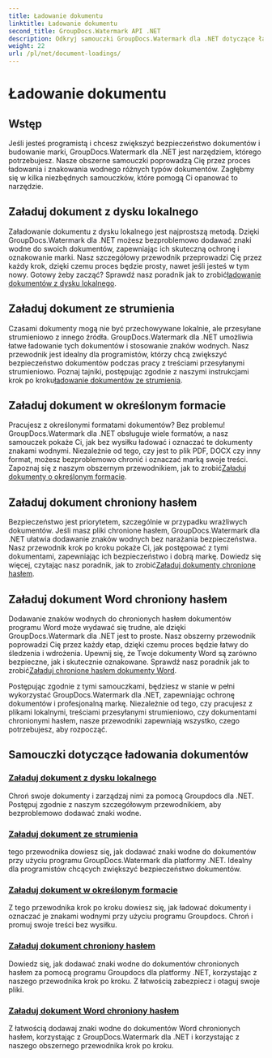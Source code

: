 ```yaml
---
title: Ładowanie dokumentu
linktitle: Ładowanie dokumentu
second_title: GroupDocs.Watermark API .NET
description: Odkryj samouczki GroupDocs.Watermark dla .NET dotyczące ładowania i znakowania dokumentów, zapewniając bezpieczeństwo dokumentów i budowanie marki dzięki przewodnikom krok po kroku.
weight: 22
url: /pl/net/document-loadings/
---
```


# Ładowanie dokumentu

## Wstęp
Jeśli jesteś programistą i chcesz zwiększyć bezpieczeństwo dokumentów i budowanie marki, GroupDocs.Watermark dla .NET jest narzędziem, którego potrzebujesz. Nasze obszerne samouczki poprowadzą Cię przez proces ładowania i znakowania wodnego różnych typów dokumentów. Zagłębmy się w kilka niezbędnych samouczków, które pomogą Ci opanować to narzędzie.

## Załaduj dokument z dysku lokalnego
Załadowanie dokumentu z dysku lokalnego jest najprostszą metodą. Dzięki GroupDocs.Watermark dla .NET możesz bezproblemowo dodawać znaki wodne do swoich dokumentów, zapewniając ich skuteczną ochronę i oznakowanie marki. Nasz szczegółowy przewodnik przeprowadzi Cię przez każdy krok, dzięki czemu proces będzie prosty, nawet jeśli jesteś w tym nowy. Gotowy żeby zacząć? Sprawdź nasz poradnik jak to zrobić[ładowanie dokumentów z dysku lokalnego](./load-document-from-local-disk/).

## Załaduj dokument ze strumienia
 Czasami dokumenty mogą nie być przechowywane lokalnie, ale przesyłane strumieniowo z innego źródła. GroupDocs.Watermark dla .NET umożliwia łatwe ładowanie tych dokumentów i stosowanie znaków wodnych. Nasz przewodnik jest idealny dla programistów, którzy chcą zwiększyć bezpieczeństwo dokumentów podczas pracy z treściami przesyłanymi strumieniowo. Poznaj tajniki, postępując zgodnie z naszymi instrukcjami krok po kroku[ładowanie dokumentów ze strumienia](./load-document-from-stream/).

## Załaduj dokument w określonym formacie
Pracujesz z określonymi formatami dokumentów? Bez problemu! GroupDocs.Watermark dla .NET obsługuje wiele formatów, a nasz samouczek pokaże Ci, jak bez wysiłku ładować i oznaczać te dokumenty znakami wodnymi. Niezależnie od tego, czy jest to plik PDF, DOCX czy inny format, możesz bezproblemowo chronić i oznaczać marką swoje treści. Zapoznaj się z naszym obszernym przewodnikiem, jak to zrobić[Załaduj dokumenty o określonym formacie](./load-specific-format-document/).

## Załaduj dokument chroniony hasłem
 Bezpieczeństwo jest priorytetem, szczególnie w przypadku wrażliwych dokumentów. Jeśli masz pliki chronione hasłem, GroupDocs.Watermark dla .NET ułatwia dodawanie znaków wodnych bez narażania bezpieczeństwa. Nasz przewodnik krok po kroku pokaże Ci, jak postępować z tymi dokumentami, zapewniając ich bezpieczeństwo i dobrą markę. Dowiedz się więcej, czytając nasz poradnik, jak to zrobić[Załaduj dokumenty chronione hasłem](./load-password-protected-document/).

## Załaduj dokument Word chroniony hasłem
Dodawanie znaków wodnych do chronionych hasłem dokumentów programu Word może wydawać się trudne, ale dzięki GroupDocs.Watermark dla .NET jest to proste. Nasz obszerny przewodnik poprowadzi Cię przez każdy etap, dzięki czemu proces będzie łatwy do śledzenia i wdrożenia. Upewnij się, że Twoje dokumenty Word są zarówno bezpieczne, jak i skutecznie oznakowane. Sprawdź nasz poradnik jak to zrobić[Załaduj chronione hasłem dokumenty Word](./load-password-protected-word-document/).

Postępując zgodnie z tymi samouczkami, będziesz w stanie w pełni wykorzystać GroupDocs.Watermark dla .NET, zapewniając ochronę dokumentów i profesjonalną markę. Niezależnie od tego, czy pracujesz z plikami lokalnymi, treściami przesyłanymi strumieniowo, czy dokumentami chronionymi hasłem, nasze przewodniki zapewniają wszystko, czego potrzebujesz, aby rozpocząć.
## Samouczki dotyczące ładowania dokumentów
### [Załaduj dokument z dysku lokalnego](./load-document-from-local-disk/)
Chroń swoje dokumenty i zarządzaj nimi za pomocą Groupdocs dla .NET. Postępuj zgodnie z naszym szczegółowym przewodnikiem, aby bezproblemowo dodawać znaki wodne.
### [Załaduj dokument ze strumienia](./load-document-from-stream/)
tego przewodnika dowiesz się, jak dodawać znaki wodne do dokumentów przy użyciu programu GroupDocs.Watermark dla platformy .NET. Idealny dla programistów chcących zwiększyć bezpieczeństwo dokumentów.
### [Załaduj dokument w określonym formacie](./load-specific-format-document/)
Z tego przewodnika krok po kroku dowiesz się, jak ładować dokumenty i oznaczać je znakami wodnymi przy użyciu programu Groupdocs. Chroń i promuj swoje treści bez wysiłku.
### [Załaduj dokument chroniony hasłem](./load-password-protected-document/)
Dowiedz się, jak dodawać znaki wodne do dokumentów chronionych hasłem za pomocą programu Groupdocs dla platformy .NET, korzystając z naszego przewodnika krok po kroku. Z łatwością zabezpiecz i otaguj swoje pliki.
### [Załaduj dokument Word chroniony hasłem](./load-password-protected-word-document/)
Z łatwością dodawaj znaki wodne do dokumentów Word chronionych hasłem, korzystając z GroupDocs.Watermark dla .NET i korzystając z naszego obszernego przewodnika krok po kroku.